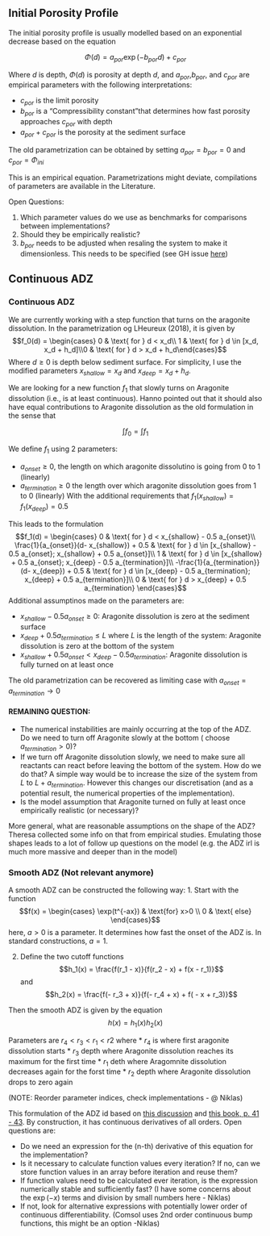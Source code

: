 ## Initial Porosity Profile

The initial porosity profile is usually modelled based on an exponential
decrease based on the equation

$$ \Phi(d) = a_{por} \exp(- b_{por} d) + c_{por}$$

Where $d$ is depth, $\Phi(d)$ is porosity at depth $d$, and
$a_{por}$,$b_{por}$, and $c_{por}$ are empirical parameters with the
following interpretations:

- $c_{por}$ is the limit porosity
- $b_{por}$ is a “Compressibility constant”that determines how fast
  porosity approaches $c_{por}$ with depth
- $a_{por} + c_{por}$ is the porosity at the sediment surface

The old parametrization can be obtained by setting $a_{por}=b_{por}=0$
and $c_{por}=\Phi_{ini}$

This is an empirical equation. Parametrizations might deviate,
compilations of parameters are available in the Literature.

Open Questions:

1.  Which parameter values do we use as benchmarks for comparisons
    between implementations?
2.  Should they be empirically realistic?
3.  $b_{por}$ needs to be adjusted when resaling the system to make it
    dimensionless. This needs to be specified (see GH issue
    [here](https://github.com/MindTheGap-ERC/LMA-Matlab/issues/4))

## Continuous ADZ

### Continuous ADZ

We are currently working with a step function that turns on the
aragonite dissolution. In the parametrization og LHeureux (2018), it is
given by
$$f_0(d) = \begin{cases} 0  & \text{ for } d < x_d\\ 1 & \text{ for } d \in [x_d, x_d + h_d]\\0 & \text{ for } d > x_d + h_d\end{cases}$$
Where $d \geq 0$ is depth below sediment surface. For simplicity, I use
the modified parameters $x_{shallow} = x_d$ and $x_{deep} = x_d +h_d$.

We are looking for a new function $f_1$ that slowly turns on Aragonite
dissolution (i.e., is at least continuous). Hanno pointed out that it
should also have equal contributions to Aragonite dissolution as the old
formulation in the sense that

$$\int f_0 = \int f_1$$

We define $f_1$ using 2 parameters:

- $a_{onset} \geq 0$, the length on which aragonite dissolutino is going
  from 0 to 1 (linearly)
- $a_{termination} \geq 0$ the length over which aragonite dissolution
  goes from 1 to 0 (linearly) With the additional requirements that
  $f_1(x_{shallow}) = f_1(x_{deep} ) = 0.5$

This leads to the formulation $$f_1(d) = \begin{cases}
0  & \text{ for } d < x_{shallow} - 0.5 a_{onset}\\
\frac{1}{a_{onset}}(d- x_{shallow}) + 0.5 & \text{ for } d \in [x_{shallow} - 0.5 a_{onset}; x_{shallow} + 0.5 a_{onset}]\\
1 & \text{ for } d \in [x_{shallow} + 0.5 a_{onset}; x_{deep} - 0.5 a_{termination}]\\
-\frac{1}{a_{termination}}(d- x_{deep}) + 0.5 & \text{ for } d \in [x_{deep} - 0.5 a_{termination}; x_{deep} + 0.5 a_{termination}]\\
0 & \text{ for } d > x_{deep} + 0.5 a_{termination} 
\end{cases}$$ Additional assumptinos made on the parameters are:

- $x_{shallow} - 0.5 a_{onset} \geq 0$: Aragonite dissolution is zero at
  the sediment surface
- $x_{deep} + 0.5 a_{termination} \leq L$ where $L$ is the length of the
  system: Aragonite dissolution is zero at the bottom of the system
- $x_{shallow} + 0.5 a_{onset} < x_{deep} - 0.5 a_{termination}$:
  Aragonite dissolution is fully turned on at least once

The old parametrization can be recovered as limiting case with
$a_{onset} = a_{termination} \to 0$

#### REMAINING QUESTION:

- The numerical instabilities are mainly occurring at the top of the
  ADZ. Do we need to turn off Aragonite slowly at the bottom ( choose
  $a_{termination}>0$)?
- If we turn off Aragonite dissolution slowly, we need to make sure all
  reactants can react before leaving the bottom of the system. How do we
  do that? A simple way would be to increase the size of the system from
  $L$ to $L + a_{termination}$. However this changes our discretisation
  (and as a potential result, the numerical properties of the
  implementation).
- Is the model assumption that Aragonite turned on fully at least once
  empirically realistic (or necessary)?

More general, what are reasonable assumptions on the shape of the ADZ?
Theresa collected some info on that from empirical studies. Emulating
those shapes leads to a lot of follow up questions on the model
(e.g. the ADZ irl is much more massive and deeper than in the model)

### Smooth ADZ (Not relevant anymore)

A smooth ADZ can be constructed the following way: 1. Start with the
function $$f(x) = 
\begin{cases}
\exp(t^{-ax})  & \text{for} x>0 \\
0 & \text{ else}
\end{cases}$$ here, $a>0$ is a parameter. It determines how fast the
onset of the ADZ is. In standard constructions, $a = 1$.

2.  Define the two cutoff functions $$h_1(x) = 
    \frac{f(r_1 - x)}{f(r_2 - x) + f(x - r_1)}$$ and $$h_2(x) = 
    \frac{f(- r_3 + x)}{f(- r_4 + x) + f( - x + r_3)}$$

Then the smooth ADZ is given by the equation $$h(x) = h_1(x) h_2(x)$$

Parameters are $r_4 < r_3 < r_1 < r2$ where \* $r_4$ is where first
aragonite dissolution starts \* $r_3$ depth where Aragonite dissolution
reaches its maximum for the first time \* $r_1$ deth where Aragomnite
dissolution decreases again for the forst time \* $r_2$ depth where
Aragonite dissolution drops to zero again

(NOTE: Reorder parameter indices, check implementations - @ Niklas)

This formulation of the ADZ id based on [this
discussion](https://math.stackexchange.com/questions/101480/are-there-other-kinds-of-bump-functions-than-e-frac1x2-1)
and [this book, p. 41 - 43](https://doi.org/10.1007/978-1-4419-9982-5).
By construction, it has continuous derivatives of all orders. Open
questions are:

- Do we need an expression for the (n-th) derivative of this equation
  for the implementation?
- Is it necessary to calculate function values every iteration? If no,
  can we store function values in an array before iteration and reuse
  them?
- If function values need to be calculated ever iteration, is the
  expression numerically stable and sufficiently fast? (I have some
  concerns about the $\exp(-x)$ terms and division by small numbers
  here - Niklas)
- If not, look for alternative expressions with potentially lower order
  of continuous differentiability. (Comsol uses 2nd order continuous
  bump functions, this might be an option -Niklas)
